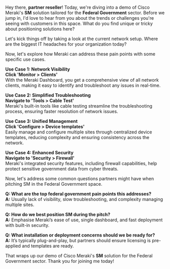 Hey there, **partner reseller**! Today, we're diving into a demo of Cisco Meraki's **SM** solution tailored for the **Federal Government** sector. Before we jump in, I'd love to hear from you about the trends or challenges you're seeing with customers in this space. What do you find unique or tricky about positioning solutions here?

Let's kick things off by taking a look at the current network setup. Where are the biggest IT headaches for your organization today?

Now, let's explore how Meraki can address these pain points with some specific use cases.

**Use Case 1: Network Visibility**  
**Click 'Monitor > Clients'**  
With the Meraki Dashboard, you get a comprehensive view of all network clients, making it easy to identify and troubleshoot any issues in real-time.

**Use Case 2: Simplified Troubleshooting**  
**Navigate to 'Tools > Cable Test'**  
Meraki's built-in tools like cable testing streamline the troubleshooting process, ensuring faster resolution of network issues.

**Use Case 3: Unified Management**  
**Click 'Configure > Device templates'**  
Easily manage and configure multiple sites through centralized device templates, reducing complexity and ensuring consistency across the network.

**Use Case 4: Enhanced Security**  
**Navigate to 'Security > Firewall'**  
Meraki's integrated security features, including firewall capabilities, help protect sensitive government data from cyber threats.

Now, let's address some common questions partners might have when pitching SM in the Federal Government space.

**Q: What are the top federal government pain points this addresses?**  
**A:** Usually lack of visibility, slow troubleshooting, and complexity managing multiple sites.

**Q: How do we best position SM during the pitch?**  
**A:** Emphasise Meraki’s ease of use, single dashboard, and fast deployment with built-in security.

**Q: What installation or deployment concerns should we be ready for?**  
**A:** It’s typically plug-and-play, but partners should ensure licensing is pre-applied and templates are ready.

That wraps up our demo of Cisco Meraki's **SM** solution for the Federal Government sector. Thank you for joining me today!